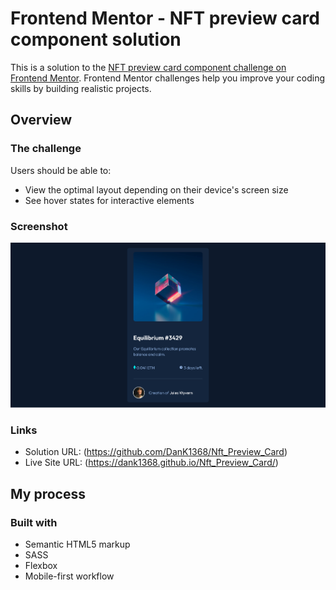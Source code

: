 # Frontend Mentor - NFT preview card component solution

This is a solution to the [NFT preview card component challenge on Frontend Mentor](https://www.frontendmentor.io/challenges/nft-preview-card-component-SbdUL_w0U). Frontend Mentor challenges help you improve your coding skills by building realistic projects.

## Overview

### The challenge

Users should be able to:

- View the optimal layout depending on their device's screen size
- See hover states for interactive elements

### Screenshot

![](images\screenshot.png)

### Links

- Solution URL: (https://github.com/DanK1368/Nft_Preview_Card)
- Live Site URL: (https://dank1368.github.io/Nft_Preview_Card/)

## My process

### Built with

- Semantic HTML5 markup
- SASS
- Flexbox
- Mobile-first workflow
